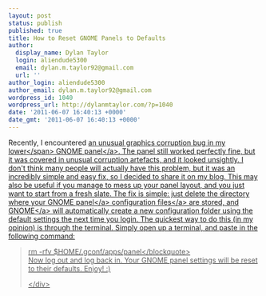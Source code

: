 ```yaml
---
layout: post
status: publish
published: true
title: How to Reset GNOME Panels to Defaults
author:
  display_name: Dylan Taylor
  login: aliendude5300
  email: dylan.m.taylor92@gmail.com
  url: ''
author_login: aliendude5300
author_email: dylan.m.taylor92@gmail.com
wordpress_id: 1040
wordpress_url: http://dylanmtaylor.com/?p=1040
date: '2011-06-07 16:40:13 +0000'
date_gmt: '2011-06-07 16:40:13 +0000'
---
```

<p>Recently, I encountered <a href="http:&#47;&#47;dylanmtaylor.com&#47;?attachment_id=1041">an unusual graphics corruption bug in my lower<span class="zem_slink"><&#47;span> GNOME panel<&#47;a>. The panel still worked perfectly fine, but it was covered in unusual corruption artefacts, and it looked unsightly. I don't think many people will actually have this problem, but it was an incredibly simple and easy fix, so I decided to share it on my blog. This may also be useful if you manage to mess up your panel layout, and you just want to start from a fresh slate. The fix is simple: just delete the directory where your <a title="GNOME Panel" rel="homepage" href="http:&#47;&#47;developer.gnome.org&#47;arch&#47;gnome&#47;corecomponents&#47;panel&#47;">GNOME panel<&#47;a> <a class="zem_slink" title="Configuration file" rel="wikipedia" href="http:&#47;&#47;en.wikipedia.org&#47;wiki&#47;Configuration_file">configuration files<&#47;a> are stored, and <a class="zem_slink" title="GNOME" rel="homepage" href="http:&#47;&#47;www.gnome.org&#47;">GNOME<&#47;a> will automatically create a new configuration folder using the default settings the next time you login. The quickest way to do this (in my opinion) is through the terminal. Simply open up a terminal, and paste in the following command:</p>
<blockquote><p>rm -rfv $HOME&#47;.gconf&#47;apps&#47;panel<&#47;blockquote><br />
Now log out and log back in. Your GNOME panel settings will be reset to their defaults. Enjoy! :)</p>
<div class="zemanta-pixie" style="margin-top: 10px; height: 15px;"><img class="zemanta-pixie-img" style="border: medium none; float: right;" src="http:&#47;&#47;dylanmtaylor.com&#47;wp-content&#47;uploads&#47;2011&#47;06&#47;pixy16.gif" alt="" &#47;><&#47;div></p>
